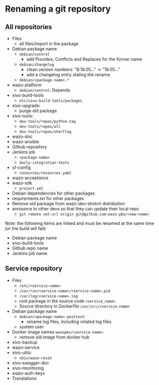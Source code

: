 # Renaming a git repository

## All repositories

* Files
  * all files/import in the package
* Debian package name
  * `debian/control`
    * add Provides, Conflicts and Replaces for the former name
  * `debian/changelog`
    * clean version numbers: "8:18.05..." -> "18.05..."
    * add a changelog entry stating the rename
  * `debian/<package-name>.*`
* wazo-platform
  * `debian/control`: Depends
* xivo-build-tools
  * `etc/xivo-build-tools/packages`
* xivo-upgrade:
  * purge old package
* xivo-tools:
  * `dev-tools/repos/python-tag`
  * `dev-tools/repos/all`
  * `dev-tools/repos/shortlog`
* wazo-doc
* wazo-ansible
* Github repository
* Jenkins job
   * `<package-name>`
   * `daily-integration-tests`
* sf-config
  * `resources/resources.yaml`
* wazo-acceptance
* wazo-sdk
  * `project.yml`
* Debian dependencies for other packages
* requirements.txt for other packages
* Remove old package from wazo-dev-stretch distribution
* announce to other devs so that they can update their local repo
  * `git remote set-url origin git@github.com:wazo-pbx/<new-name>`

Note: the following items are linked and must be renamed at the same time (or the build will fail):
* Debian package name
* xivo-build-tools
* Github repo name
* Jenkins job name

## Service repository

* Files
  * `/etc/<service-name>`
  * `/var/run/<service-name>/<service-name>.pid`
  * `/var/log/<service-name>.log`
  * root package in the source code `<service_name>`
  * Source directory in Dockerfile `/usr/src/<service-name>`
* Debian package name
  * `debian/<package-name>.postinst`:
    * rename log files, including rotated log files
  * system user
* Docker image names `wazopbx/<service-name>`
  * remove old image from docker hub
* xivo-backup
* wazo-service
* xivo-utils:
  * `sbin/wazo-reset`
* xivo-swagger-doc
* xivo-monitoring
* wazo-auth-keys
* Translations
